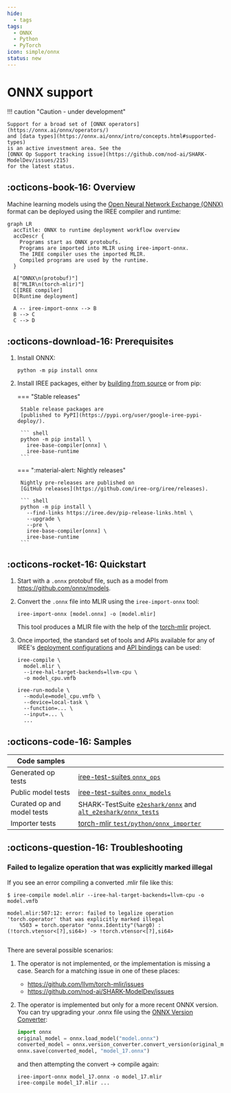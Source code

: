 ```yaml
---
hide:
  - tags
tags:
  - ONNX
  - Python
  - PyTorch
icon: simple/onnx
status: new
---
```


# ONNX support

!!! caution "Caution - under development"

    Support for a broad set of [ONNX operators](https://onnx.ai/onnx/operators/)
    and [data types](https://onnx.ai/onnx/intro/concepts.html#supported-types)
    is an active investment area. See the
    [ONNX Op Support tracking issue](https://github.com/nod-ai/SHARK-ModelDev/issues/215)
    for the latest status.

## :octicons-book-16: Overview

Machine learning models using the
[Open Neural Network Exchange (ONNX)](https://onnx.ai/) format can be deployed
using the IREE compiler and runtime:

``` mermaid
graph LR
  accTitle: ONNX to runtime deployment workflow overview
  accDescr {
    Programs start as ONNX protobufs.
    Programs are imported into MLIR using iree-import-onnx.
    The IREE compiler uses the imported MLIR.
    Compiled programs are used by the runtime.
  }

  A["ONNX\n(protobuf)"]
  B["MLIR\n(torch-mlir)"]
  C[IREE compiler]
  D[Runtime deployment]

  A -- iree-import-onnx --> B
  B --> C
  C --> D
```

## :octicons-download-16: Prerequisites

1. Install ONNX:

    ``` shell
    python -m pip install onnx
    ```

2. Install IREE packages, either by
    [building from source](../../building-from-source/getting-started.md#python-bindings)
    or from pip:

    === "Stable releases"

        Stable release packages are
        [published to PyPI](https://pypi.org/user/google-iree-pypi-deploy/).

        ``` shell
        python -m pip install \
          iree-base-compiler[onnx] \
          iree-base-runtime
        ```

    === ":material-alert: Nightly releases"

        Nightly pre-releases are published on
        [GitHub releases](https://github.com/iree-org/iree/releases).

        ``` shell
        python -m pip install \
          --find-links https://iree.dev/pip-release-links.html \
          --upgrade \
          --pre \
          iree-base-compiler[onnx] \
          iree-base-runtime
        ```

## :octicons-rocket-16: Quickstart

1. Start with a `.onnx` protobuf file, such as a model from
   <https://github.com/onnx/models>.

2. Convert the `.onnx` file into MLIR using the `iree-import-onnx` tool:

    ```shell
    iree-import-onnx [model.onnx] -o [model.mlir]
    ```

    This tool produces a MLIR file with the help of the
    [torch-mlir](https://github.com/llvm/torch-mlir) project.

3. Once imported, the standard set of tools and APIs available for any of
   IREE's [deployment configurations](../deployment-configurations/index.md) and
   [API bindings](../../reference/bindings/index.md) can be used:

    ```shell
    iree-compile \
      model.mlir \
      --iree-hal-target-backends=llvm-cpu \
      -o model_cpu.vmfb

    iree-run-module \
      --module=model_cpu.vmfb \
      --device=local-task \
      --function=... \
      --input=... \
      ...
    ```

## :octicons-code-16: Samples

| Code samples |  |
| -- | -- |
Generated op tests | [iree-test-suites `onnx_ops`](https://github.com/iree-org/iree-test-suites/tree/main/onnx_ops)
Public model tests | [iree-test-suites `onnx_models`](https://github.com/iree-org/iree-test-suites/tree/main/onnx_models)
Curated op and model tests | SHARK-TestSuite [`e2eshark/onnx`](https://github.com/nod-ai/SHARK-TestSuite/tree/main/e2eshark/onnx) and [`alt_e2eshark/onnx_tests`](https://github.com/nod-ai/SHARK-TestSuite/tree/main/alt_e2eshark/onnx_tests)
Importer tests | [torch-mlir `test/python/onnx_importer`](https://github.com/llvm/torch-mlir/tree/main/test/python/onnx_importer)

## :octicons-question-16: Troubleshooting

### Failed to legalize operation that was explicitly marked illegal

If you see an error compiling a converted .mlir file like this:

```console
$ iree-compile model.mlir --iree-hal-target-backends=llvm-cpu -o model.vmfb

model.mlir:507:12: error: failed to legalize operation 'torch.operator' that was explicitly marked illegal
    %503 = torch.operator "onnx.Identity"(%arg0) : (!torch.vtensor<[?],si64>) -> !torch.vtensor<[?],si64>
           ^
```

There are several possible scenarios:

1. The operator is not implemented, or the implementation is missing a case.
   Search for a matching issue in one of these places:
     * <https://github.com/llvm/torch-mlir/issues>
     * <https://github.com/nod-ai/SHARK-ModelDev/issues>
2. The operator is implemented but only for a more recent ONNX version. You can
   try upgrading your .onnx file using the
   [ONNX Version Converter](https://github.com/onnx/onnx/blob/main/docs/VersionConverter.md):

    ```python title="convert_onnx_model.py"
    import onnx
    original_model = onnx.load_model("model.onnx")
    converted_model = onnx.version_converter.convert_version(original_model, 17)
    onnx.save(converted_model, "model_17.onnx")
    ```

    and then attempting the convert -> compile again:

    ```shell
    iree-import-onnx model_17.onnx -o model_17.mlir
    iree-compile model_17.mlir ...
    ```
